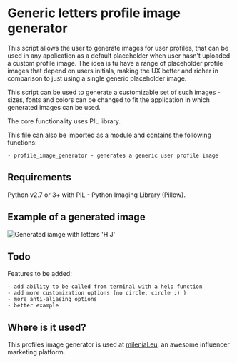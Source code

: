 # Generic letters profile image generator


This script allows the user to generate images for user profiles, that can be used in any application as a default
placeholder when user hasn't uploaded a custom profile image. The idea is tu have a range of placeholder profile
images that depend on users initials, making the UX better and richer in comparison to just using a single generic 
placeholder image.

This script can be used to generate a customizable set of such images - sizes, fonts and colors can be changed to fit
the application in which generated images can be used.

The core functionality uses PIL library.

This file can also be imported as a module and contains the following
functions:

    - profile_image_generator - generates a generic user profile image

## Requirements

Python v2.7 or 3+ with PIL - Python Imaging Library (Pillow).

## Example of a generated image

![Generated iamge with letters 'H J'](https://int-rev.com/demo/profile-images-generator/H%20J.jpeg)

## Todo

Features to be added:

    - add ability to be called from terminal with a help function
    - add more customization options (no circle, circle :) )
    - more anti-aliasing options
    - better example

## Where is it used?

This profiles image generator is used at [milenial.eu](https://milenial.eu), an awesome influencer marketing platform.